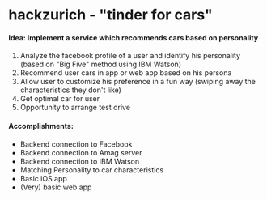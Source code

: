 # hackzurich - "tinder for cars"

#### Idea: Implement a service which recommends cars based on personality
1. Analyze the facebook profile of a user and identify his personality (based on "Big Five" method using IBM Watson)
2. Recommend user cars in app or web app based on his persona
3. Allow user to customize his preference in a fun way (swiping away the characteristics they don't like) 
4. Get optimal car for user 
5. Opportunity to arrange test drive 

#### Accomplishments:
- Backend connection to Facebook
- Backend connection to Amag server
- Backend connection to IBM Watson
- Matching Personality to car characteristics
- Basic iOS app
- (Very) basic web app

